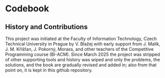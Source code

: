 # Codebook



## History and Contributions

This project was initiated at the Faculty of Information Technology, Czech Technical University in Prague by V. Blažej with early support from J. Malík, J. M. Křišťan, J. Pokorný, Morass, and other teachers of the Competitive Programming course (BI-ACM).
Since March 2025 the project was stripped of other supporting tools and history was wiped and only the problems, the solutions, and the book are gradually revised and added in; also from that point on, it is kept in this github repository.

